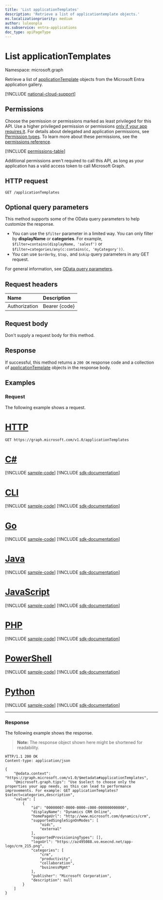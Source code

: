 ```yaml
---
title: 'List applicationTemplates'
description: 'Retrieve a list of applicationtemplate objects.'
ms.localizationpriority: medium
author: luleonpla
ms.subservice: entra-applications
doc_type: apiPageType
---
```


# List applicationTemplates

Namespace: microsoft.graph

Retrieve a list of [applicationTemplate](../resources/applicationtemplate.md) objects from the Microsoft Entra application gallery.

[!INCLUDE [national-cloud-support](../../includes/all-clouds.md)]

## Permissions

Choose the permission or permissions marked as least privileged for this API. Use a higher privileged permission or permissions [only if your app requires it](/graph/permissions-overview#best-practices-for-using-microsoft-graph-permissions). For details about delegated and application permissions, see [Permission types](/graph/permissions-overview#permission-types). To learn more about these permissions, see the [permissions reference](/graph/permissions-reference).

<!-- { "blockType": "permissions", "name": "applicationtemplate_list" } -->
[!INCLUDE [permissions-table](../includes/permissions/applicationtemplate-list-permissions.md)]

Additional permissions aren't required to call this API, as long as your application has a valid access token to call Microsoft Graph.

## HTTP request

<!-- { "blockType": "ignored" } -->

```http
GET /applicationTemplates
```

## Optional query parameters

This method supports some of the OData query parameters to help customize the response.

- You can use the `$filter` parameter in a limited way. You can only filter by **displayName** or **categories**. For example, `$filter=contains(displayName, 'salesf')` or `$filter=categories/any(c:contains(c, 'myCategory'))`.
- You can use `$orderby`, `$top,` and `$skip` query parameters in any GET request.

For general information, see [OData query parameters](/graph/query-parameters).

## Request headers

| Name          | Description   |
| :------------ | :------------ |
| Authorization | Bearer {code} |

## Request body

Don't supply a request body for this method.

## Response

If successful, this method returns a `200 OK` response code and a collection of [applicationTemplate](../resources/applicationtemplate.md) objects in the response body.

## Examples

### Request

The following example shows a request.


# [HTTP](#tab/http)
<!-- {
  "blockType": "request",
  "name": "get_applicationtemplates"
}-->

```msgraph-interactive
GET https://graph.microsoft.com/v1.0/applicationTemplates
```

# [C#](#tab/csharp)
[!INCLUDE [sample-code](../includes/snippets/csharp/get-applicationtemplates-csharp-snippets.md)]
[!INCLUDE [sdk-documentation](../includes/snippets/snippets-sdk-documentation-link.md)]

# [CLI](#tab/cli)
[!INCLUDE [sample-code](../includes/snippets/cli/get-applicationtemplates-cli-snippets.md)]
[!INCLUDE [sdk-documentation](../includes/snippets/snippets-sdk-documentation-link.md)]

# [Go](#tab/go)
[!INCLUDE [sample-code](../includes/snippets/go/get-applicationtemplates-go-snippets.md)]
[!INCLUDE [sdk-documentation](../includes/snippets/snippets-sdk-documentation-link.md)]

# [Java](#tab/java)
[!INCLUDE [sample-code](../includes/snippets/java/get-applicationtemplates-java-snippets.md)]
[!INCLUDE [sdk-documentation](../includes/snippets/snippets-sdk-documentation-link.md)]

# [JavaScript](#tab/javascript)
[!INCLUDE [sample-code](../includes/snippets/javascript/get-applicationtemplates-javascript-snippets.md)]
[!INCLUDE [sdk-documentation](../includes/snippets/snippets-sdk-documentation-link.md)]

# [PHP](#tab/php)
[!INCLUDE [sample-code](../includes/snippets/php/get-applicationtemplates-php-snippets.md)]
[!INCLUDE [sdk-documentation](../includes/snippets/snippets-sdk-documentation-link.md)]

# [PowerShell](#tab/powershell)
[!INCLUDE [sample-code](../includes/snippets/powershell/get-applicationtemplates-powershell-snippets.md)]
[!INCLUDE [sdk-documentation](../includes/snippets/snippets-sdk-documentation-link.md)]

# [Python](#tab/python)
[!INCLUDE [sample-code](../includes/snippets/python/get-applicationtemplates-python-snippets.md)]
[!INCLUDE [sdk-documentation](../includes/snippets/snippets-sdk-documentation-link.md)]

---

### Response

The following example shows the response.

> **Note:** The response object shown here might be shortened for readability.

<!-- {
  "blockType": "response",
  "truncated": true,
  "@odata.type": "microsoft.graph.applicationTemplate",
  "isCollection": true
} -->

```http
HTTP/1.1 200 OK
Content-type: application/json

{
    "@odata.context": "https://graph.microsoft.com/v1.0/$metadata#applicationTemplates",
    "@microsoft.graph.tips": "Use $select to choose only the properties your app needs, as this can lead to performance improvements. For example: GET applicationTemplates?$select=categories,description",
    "value": [
        {
            "id": "00000007-0000-0000-c000-000000000000",
            "displayName": "Dynamics CRM Online",
            "homePageUrl": "http://www.microsoft.com/dynamics/crm",
            "supportedSingleSignOnModes": [
                "oidc",
                "external"
            ],
            "supportedProvisioningTypes": [],
            "logoUrl": "https://az495088.vo.msecnd.net/app-logo/crm_215.png",
            "categories": [
                "crm",
                "productivity",
                "collaboration",
                "businessMgmt"
            ],
            "publisher": "Microsoft Corporation",
            "description": null
        }
    ]
}
```

<!-- uuid: 16cd6b66-4b1a-43a1-adaf-3a886856ed98
2019-02-04 14:57:30 UTC -->
<!-- {
  "type": "#page.annotation",
  "description": "List applicationTemplates",
  "keywords": "",
  "section": "documentation",
  "tocPath": ""
}-->
